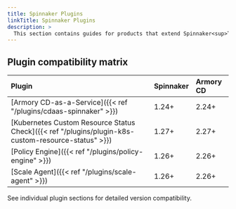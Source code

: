 ```yaml
---
title: Spinnaker Plugins
linkTitle: Spinnaker Plugins
description: >
  This section contains guides for products that extend Spinnaker<sup>TM</sup> and Armory Continuous Deployment functionality.
---
```


## Plugin compatibility matrix

| Plugin | Spinnaker | Armory CD |
|:-------|:--------|:--------|
| [Armory CD-as-a-Service]({{< ref "/plugins/cdaas-spinnaker" >}}) | 1.24+ | 2.24+ |
| [Kubernetes Custom Resource Status Check]({{< ref "/plugins/plugin-k8s-custom-resource-status" >}}) | 1.27+ | 2.27+ |
| [Policy Engine]({{< ref "/plugins/policy-engine" >}}) | 1.26+ | 2.26+ |
| [Scale Agent]({{< ref "/plugins/scale-agent" >}}) | 1.26+ | 2.26+ |

See individual plugin sections for detailed version compatibility.







